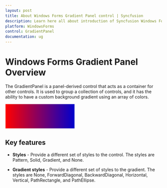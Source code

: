 ```yaml
---
layout: post
title: About Windows Forms Gradient Panel control | Syncfusion
description: Learn here all about introduction of Syncfusion Windows Forms Gradient Panel control and more details.
platform: WindowsForms
control: GradientPanel
documentation: ug
---
```


# Windows Forms Gradient Panel Overview

The GradientPanel is a panel-derived control that acts as a container for other controls. It is used to group a collection of controls, and it has the ability to have a custom background gradient using an array of colors. 

![Overview of Syncfusion GradientPanel](gradient-panel_images/windowsforms-gradient-panel-overview.png)

## Key features

* **Styles** - Provide a different set of styles to the control. The styles are Pattern, Solid, Gradient, and None.

* **Gradient styles** - Provide a different set of styles to the gradient. The styles are None, ForwardDiagonal, BackwardDiagonal, Horizontal, Vertical, PathRectangle, and PathEllipse.

